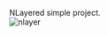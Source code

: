 NLayered simple project.
<br>
![nlayer](https://user-images.githubusercontent.com/94050631/152639890-84d6dbe2-6676-4c4d-9149-ddd5ff6c266b.JPG)
